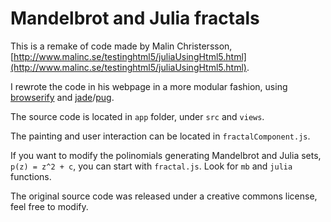 # Mandelbrot and Julia fractals


This is a remake of code made by Malin Christersson, [http://www.malinc.se/testinghtml5/juliaUsingHtml5.html](http://www.malinc.se/testinghtml5/juliaUsingHtml5.html).

I rewrote the code in his webpage in a more modular fashion,
using [browserify]() and [jade]()/[pug]().

The source code is located in `app` folder, under `src` and `views`.

The painting and user interaction can be located in `fractalComponent.js`.

If you want to modify the polinomials generating Mandelbrot and Julia sets, `p(z) = z^2 + c`, you can start with `fractal.js`. Look for `mb` and `julia` functions.

The original source code was released under a creative commons license, feel free to modify.

